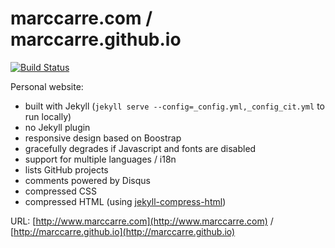 marccarre.com / marccarre.github.io
===================================

[![Build Status](https://travis-ci.org/marccarre/marccarre.github.io.svg?branch=master)](https://travis-ci.org/marccarre/marccarre.github.io)

Personal website:
* built with Jekyll (`jekyll serve --config=_config.yml,_config_cit.yml` to run locally)
* no Jekyll plugin
* responsive design based on Boostrap
* gracefully degrades if Javascript and fonts are disabled
* support for multiple languages / i18n
* lists GitHub projects
* comments powered by Disqus
* compressed CSS
* compressed HTML (using [jekyll-compress-html](https://github.com/penibelst/jekyll-compress-html))

URL: [http://www.marccarre.com](http://www.marccarre.com) / [http://marccarre.github.io](http://marccarre.github.io)
